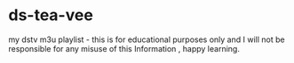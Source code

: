 # ds-tea-vee
 my dstv m3u playlist - this is for educational purposes only and I will not be responsible for any misuse of this Information , happy learning.
